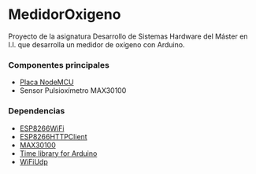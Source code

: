 # MedidorOxigeno
Proyecto de la asignatura Desarrollo de Sistemas Hardware del Máster en I.I. que desarrolla un medidor de oxígeno con Arduino.

### Componentes principales
- [Placa NodeMCU](http://www.nodemcu.com/index_cn.html)
- Sensor Pulsioxímetro MAX30100

### Dependencias
- [ESP8266WiFi](https://arduino-esp8266.readthedocs.io/en/latest/esp8266wifi/readme.html)
- [ESP8266HTTPClient](https://github.com/esp8266/Arduino/tree/master/libraries/ESP8266HTTPClient)
- [MAX30100](https://www.arduinolibraries.info/libraries/max30100)
- [Time library for Arduino](https://github.com/PaulStoffregen/Time)
- [WiFiUdp](https://github.com/esp8266/Arduino/blob/master/libraries/ESP8266WiFi/src/WiFiUdp.h)
